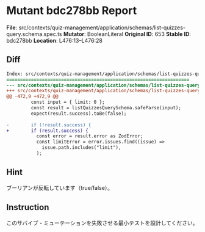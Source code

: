 # Mutant bdc278bb Report

**File**: src/contexts/quiz-management/application/schemas/list-quizzes-query.schema.spec.ts
**Mutator**: BooleanLiteral
**Original ID**: 653
**Stable ID**: bdc278bb
**Location**: L476:13–L476:28

## Diff

```diff
Index: src/contexts/quiz-management/application/schemas/list-quizzes-query.schema.spec.ts
===================================================================
--- src/contexts/quiz-management/application/schemas/list-quizzes-query.schema.spec.ts	original
+++ src/contexts/quiz-management/application/schemas/list-quizzes-query.schema.spec.ts	mutated #653
@@ -472,9 +472,9 @@
         const input = { limit: 0 };
         const result = listQuizzesQuerySchema.safeParse(input);
         expect(result.success).toBe(false);
 
-        if (!result.success) {
+        if (result.success) {
           const error = result.error as ZodError;
           const limitError = error.issues.find((issue) =>
             issue.path.includes("limit"),
           );
```

## Hint

ブーリアンが反転しています（true/false）。

## Instruction

このサバイブ・ミューテーションを失敗させる最小テストを設計してください。

